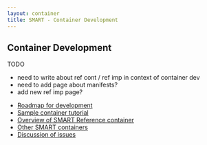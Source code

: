 ```yaml
---
layout: container
title: SMART - Container Development
---
```


## Container Development

TODO

- need to write about ref cont / ref imp in context of container dev
- need to add page about manifests?
- add new ref imp page?

* [Roadmap for development](roadmap.html)
* [Sample container tutorial](tutorial.html)
* [Overview of SMART Reference container](reference-container.html)
* [Other SMART containers](examples.html)
* [Discussion of issues](issues.html)
